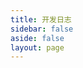 ```yaml
---
title: 开发日志
sidebar: false
aside: false
layout: page
---
```


<base-index :title="$frontmatter.title "/>
